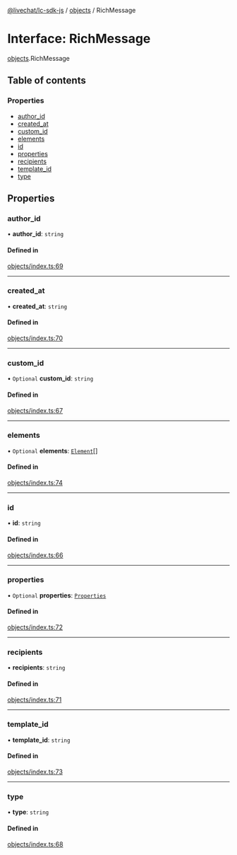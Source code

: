 [@livechat/lc-sdk-js](../README.md) / [objects](../modules/objects.md) / RichMessage

# Interface: RichMessage

[objects](../modules/objects.md).RichMessage

## Table of contents

### Properties

- [author\_id](objects.RichMessage.md#author_id)
- [created\_at](objects.RichMessage.md#created_at)
- [custom\_id](objects.RichMessage.md#custom_id)
- [elements](objects.RichMessage.md#elements)
- [id](objects.RichMessage.md#id)
- [properties](objects.RichMessage.md#properties)
- [recipients](objects.RichMessage.md#recipients)
- [template\_id](objects.RichMessage.md#template_id)
- [type](objects.RichMessage.md#type)

## Properties

### author\_id

• **author\_id**: `string`

#### Defined in

[objects/index.ts:69](https://github.com/livechat/lc-sdk-js/blob/7431f2f/src/objects/index.ts#L69)

___

### created\_at

• **created\_at**: `string`

#### Defined in

[objects/index.ts:70](https://github.com/livechat/lc-sdk-js/blob/7431f2f/src/objects/index.ts#L70)

___

### custom\_id

• `Optional` **custom\_id**: `string`

#### Defined in

[objects/index.ts:67](https://github.com/livechat/lc-sdk-js/blob/7431f2f/src/objects/index.ts#L67)

___

### elements

• `Optional` **elements**: [`Element`](objects.Element.md)[]

#### Defined in

[objects/index.ts:74](https://github.com/livechat/lc-sdk-js/blob/7431f2f/src/objects/index.ts#L74)

___

### id

• **id**: `string`

#### Defined in

[objects/index.ts:66](https://github.com/livechat/lc-sdk-js/blob/7431f2f/src/objects/index.ts#L66)

___

### properties

• `Optional` **properties**: [`Properties`](objects.Properties.md)

#### Defined in

[objects/index.ts:72](https://github.com/livechat/lc-sdk-js/blob/7431f2f/src/objects/index.ts#L72)

___

### recipients

• **recipients**: `string`

#### Defined in

[objects/index.ts:71](https://github.com/livechat/lc-sdk-js/blob/7431f2f/src/objects/index.ts#L71)

___

### template\_id

• **template\_id**: `string`

#### Defined in

[objects/index.ts:73](https://github.com/livechat/lc-sdk-js/blob/7431f2f/src/objects/index.ts#L73)

___

### type

• **type**: `string`

#### Defined in

[objects/index.ts:68](https://github.com/livechat/lc-sdk-js/blob/7431f2f/src/objects/index.ts#L68)
